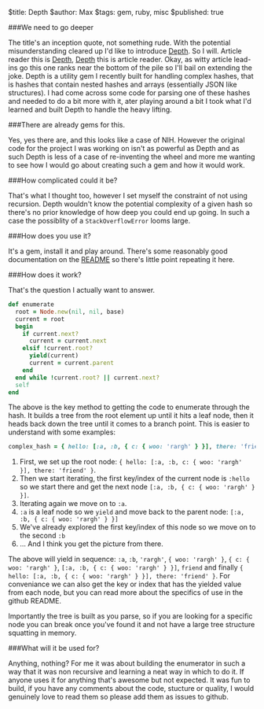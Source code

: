 $title: Depth
$author: Max
$tags: gem, ruby, misc
$published: true

###We need to go deeper

The title's an inception quote, not something rude. With the potential
misunderstanding cleared up I&#39;d like to introduce <a href="https://github.com/maxdupenois/depth">Depth</a>. So I will. Article reader this is <a href="https://github.com/maxdupenois/depth">Depth</a>, <a href="https://github.com/maxdupenois/depth">Depth</a> this is article reader. Okay, as witty article lead-ins go this one ranks near the bottom of the pile so I'll bail on extending the joke. Depth is a
utility gem I recently built for handling complex hashes, that is hashes that
contain nested hashes and arrays (essentially JSON like structures). I had come
across some code for parsing one of these hashes and needed to do a bit more with
it, ater playing around a bit I took what I'd learned and built Depth to handle
the heavy lifting.

###There are already gems for this.

Yes, yes there are, and this looks like a case of NIH. However the original code
for the project I was working on isn't as powerful as Depth and as such Depth
is less of a case of re-inventing the wheel and more me wanting to see how
I would go about creating such a gem and how it would work.

###How complicated could it be?

That's what I thought too, however I set myself the constraint of not using
recursion. Depth wouldn't know the potential complexity of a given hash so
there's no prior knowledge of how deep you could end up going. In such a case
the possiblity of a `StackOverflowError` looms large.

###How does you use it?

It's a gem, install it and play around. There's some reasonably good documentation
on the <a href="https://github.com/maxdupenois/depth/blob/master/README.md">README</a> so there's little point repeating it here.

###How does it work?

That's the question I actually want to answer.

```ruby
def enumerate
  root = Node.new(nil, nil, base)
  current = root
  begin
    if current.next?
      current = current.next
    elsif !current.root?
      yield(current)
      current = current.parent
    end
  end while !current.root? || current.next?
  self
end
```

The above is the key method to getting the code to enumerate through the
hash. It builds a tree from the root element up until it hits a leaf node,
then it heads back down the tree until it comes to a branch point. This
is easier to understand with some examples:

```ruby
complex_hash = { hello: [:a, :b, { c: { woo: 'rargh' } }], there: 'friend' }
```

1. First, we set up the root node: `{ hello: [:a, :b, c: { woo: 'rargh' }], there: 'friend' }`.
2. Then we start iterating, the first key/index of the current node is `:hello` so we start there and get the next node `[:a, :b, { c: { woo: 'rargh' } }]`.
3. Iterating again we move on to `:a`.
4. `:a` is a leaf node so we `yield` and move back to the parent node: `[:a, :b, { c: { woo: 'rargh' } }]`
5. We've already explored the first key/index of this node so we move on to the second `:b`
6. ... And I think you get the picture from there.

The above will yield in sequence: `:a`, `:b`, `'rargh'`, `{ woo: 'rargh' }`, `{ c: { woo: 'rargh' }`, `[:a, :b, { c: { woo: 'rargh' } }]`, `friend` and finally `{ hello: [:a, :b, { c: { woo: 'rargh' } }], there: 'friend' }`. For conveniance we can also get the key or index that has the yielded value from each node, but you can read more about the specifics of use in the github README.

Importantly the tree is built as you parse, so if you are looking for a specific 
node you can break once you've found it and not have a large tree structure
squatting in memory.

###What will it be used for?

Anything, nothing? For me it was about building the enumerator in such a way
that it was non recursive and learning a neat way in which to do it. If anyone
uses it for anything that's awesome but not expected. It was fun to build,
if you have any comments about the code, stucture or quality, I would genuinely
love to read them so please add them as issues to github.

